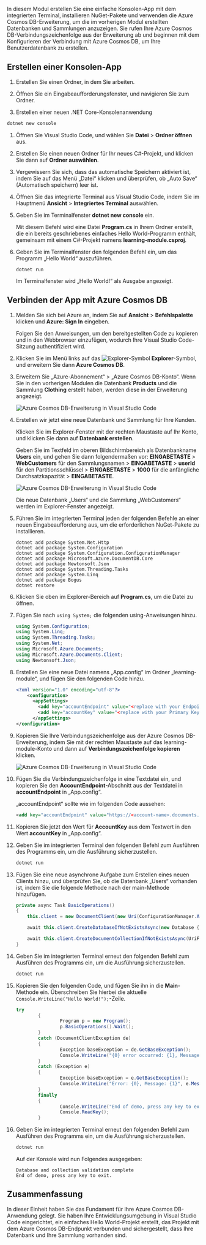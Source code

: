 In diesem Modul erstellen Sie eine einfache Konsolen-App mit dem integrierten Terminal, installieren NuGet-Pakete und verwenden die Azure Cosmos DB-Erweiterung, um die im vorherigen Modul erstellten Datenbanken und Sammlungen anzuzeigen. Sie rufen Ihre Azure Cosmos DB-Verbindungszeichenfolge aus der Erweiterung ab und beginnen mit dem Konfigurieren der Verbindung mit Azure Cosmos DB, um Ihre Benutzerdatenbank zu erstellen.

## <a name="create-a-console-app"></a>Erstellen einer Konsolen-App

1. Erstellen Sie einen Ordner, in dem Sie arbeiten.

1. Öffnen Sie ein Eingabeaufforderungsfenster, und navigieren Sie zum Ordner.

1. Erstellen einer neuen .NET Core-Konsolenanwendung

```bash
dotnet new console 
```

1. Öffnen Sie Visual Studio Code, und wählen Sie **Datei** > **Ordner öffnen** aus.

1. Erstellen Sie einen neuen Ordner für Ihr neues C#-Projekt, und klicken Sie dann auf **Ordner auswählen**.

1. Vergewissern Sie sich, dass das automatische Speichern aktiviert ist, indem Sie auf das Menü „Datei“ klicken und überprüfen, ob „Auto Save“ (Automatisch speichern) leer ist.

1. Öffnen Sie das integrierte Terminal aus Visual Studio Code, indem Sie im Hauptmenü **Ansicht** > **Integriertes Terminal** auswählen.

1. Geben Sie im Terminalfenster **dotnet new console** ein.

    Mit diesem Befehl wird eine Datei **Program.cs** in Ihrem Ordner erstellt, die ein bereits geschriebenes einfaches Hello World-Programm enthält, gemeinsam mit einem C#-Projekt namens **learning-module.csproj**.

1. Geben Sie im Terminalfenster den folgenden Befehl ein, um das Programm „Hello World“ auszuführen. 

    ```
    dotnet run
    ```

    Im Terminalfenster wird „Hello World!“ als Ausgabe angezeigt.

## <a name="connect-the-app-to-azure-cosmos-db"></a>Verbinden der App mit Azure Cosmos DB

1. Melden Sie sich bei Azure an, indem Sie auf **Ansicht** > **Befehlspalette** klicken und **Azure: Sign In** eingeben.

    Folgen Sie den Anweisungen, um den bereitgestellten Code zu kopieren und in den Webbrowser einzufügen, wodurch Ihre Visual Studio Code-Sitzung authentifiziert wird.

1. Klicken Sie im Menü links auf das ![Explorer-Symbol](../media/2-setup/visual-studio-code-explorer-icon.png) **Explorer**-Symbol, und erweitern Sie dann **Azure Cosmos DB**.

1. Erweitern Sie „Azure-Abonnement“ > „Azure Cosmos DB-Konto“. Wenn Sie in den vorherigen Modulen die Datenbank **Products** und die Sammlung **Clothing** erstellt haben, werden diese in der Erweiterung angezeigt.

   ![Azure Cosmos DB-Erweiterung in Visual Studio Code](../media/2-setup/azure-cosmos-db-vs-code-extension.png) 

1. Erstellen wir jetzt eine neue Datenbank und Sammlung für Ihre Kunden.

    Klicken Sie im Explorer-Fenster mit der rechten Maustaste auf Ihr Konto, und klicken Sie dann auf **Datenbank erstellen**. 
    
    Geben Sie im Textfeld im oberen Bildschirmbereich als Datenbankname **Users** ein, und gehen Sie dann folgendermaßen vor: **EINGABETASTE** > **WebCustomers** für den Sammlungsnamen > **EINGABETASTE** > **userId** für den Partitionsschlüssel > **EINGABETASTE** > **1000** für die anfängliche Durchsatzkapazität > **EINGABETASTE**.

    ![Azure Cosmos DB-Erweiterung in Visual Studio Code](../media/2-setup/vs-code-azure-cosmos-db-extension.gif) <!--Retake on fresh machine without the other subscriptions showing-->

    Die neue Datenbank „Users“ und die Sammlung „WebCustomers“ werden im Explorer-Fenster angezeigt.

1. Führen Sie im integrierten Terminal jeden der folgenden Befehle an einer neuen Eingabeaufforderung aus, um die erforderlichen NuGet-Pakete zu installieren.

    ```
    dotnet add package System.Net.Http
    dotnet add package System.Configuration
    dotnet add package System.Configuration.ConfigurationManager
    dotnet add package Microsoft.Azure.DocumentDB.Core
    dotnet add package Newtonsoft.Json
    dotnet add package System.Threading.Tasks
    dotnet add package System.Linq
    dotnet add package Bogus
    dotnet restore
    ```

1. Klicken Sie oben im Explorer-Bereich auf **Program.cs**, um die Datei zu öffnen.

1. Fügen Sie nach `using System;` die folgenden using-Anweisungen hinzu.

    ```csharp
    using System.Configuration;
    using System.Linq;
    using System.Threading.Tasks;
    using System.Net;
    using Microsoft.Azure.Documents;
    using Microsoft.Azure.Documents.Client;
    using Newtonsoft.Json;
    ```

1. Erstellen Sie eine neue Datei namens „App.config“ im Ordner „learning-module“, und fügen Sie den folgenden Code hinzu.
  
    ```xml
    <?xml version="1.0" encoding="utf-8"?>
        <configuration>
          <appSettings>
            <add key="accountEndpoint" value="<replace with your Endpoint URL>" />
            <add key="accountKey" value="<replace with your Primary Key>" />
          </appSettings>
    </configuration>
    ```

1. Kopieren Sie Ihre Verbindungszeichenfolge aus der Azure Cosmos DB-Erweiterung, indem Sie mit der rechten Maustaste auf das learning-module-Konto und dann auf **Verbindungszeichenfolge kopieren** klicken.

    ![Azure Cosmos DB-Erweiterung in Visual Studio Code](../media/2-setup/vs-code-copy-connection-string.gif) 

1. Fügen Sie die Verbindungszeichenfolge in eine Textdatei ein, und kopieren Sie den **AccountEndpoint**-Abschnitt aus der Textdatei in **accountEndpoint** in „App.config“.

    „accountEndpoint“ sollte wie im folgenden Code aussehen:

    ```xml
    <add key="accountEndpoint" value="https://<account-name>.documents.azure.com:443/" />
    ```

1. Kopieren Sie jetzt den Wert für **AccountKey** aus dem Textwert in den Wert **accountKey** in „App.config“.

1. Geben Sie im integrierten Terminal den folgenden Befehl zum Ausführen des Programms ein, um die Ausführung sicherzustellen.

    ```csharp
    dotnet run
    ```

1. Fügen Sie eine neue asynchrone Aufgabe zum Erstellen eines neuen Clients hinzu, und überprüfen Sie, ob die Datenbank „Users“ vorhanden ist, indem Sie die folgende Methode nach der main-Methode hinzufügen.
    
    ```csharp
    private async Task BasicOperations()
    {
        this.client = new DocumentClient(new Uri(ConfigurationManager.AppSettings["endpointUrl"]), ConfigurationManager.AppSettings["primaryKey"]);

        await this.client.CreateDatabaseIfNotExistsAsync(new Database { Id = "Users" });

        await this.client.CreateDocumentCollectionIfNotExistsAsync(UriFactory.CreateDatabaseUri("Users"), new DocumentCollection { Id = "WebCustomers" });
    }
    ```

1. Geben Sie im integrierten Terminal erneut den folgenden Befehl zum Ausführen des Programms ein, um die Ausführung sicherzustellen.

    ```csharp
    dotnet run
    ```

1. Kopieren Sie den folgenden Code, und fügen Sie ihn in die **Main**-Methode ein. Überschreiben Sie hierbei die aktuelle `Console.WriteLine("Hello World!");`-Zeile.

    ```csharp
    try
            {
                    Program p = new Program();
                    p.BasicOperations().Wait();
            }
            catch (DocumentClientException de)
            {
                    Exception baseException = de.GetBaseException();
                    Console.WriteLine("{0} error occurred: {1}, Message: {2}", de.StatusCode, de.Message, baseException.Message);
            }
            catch (Exception e)
            {
                    Exception baseException = e.GetBaseException();
                    Console.WriteLine("Error: {0}, Message: {1}", e.Message, baseException.Message);
            }
            finally
            {
                    Console.WriteLine("End of demo, press any key to exit.");
                    Console.ReadKey();
            }
    ```

1. Geben Sie im integrierten Terminal erneut den folgenden Befehl zum Ausführen des Programms ein, um die Ausführung sicherzustellen.

    ```csharp
    dotnet run
    ```

    Auf der Konsole wird nun Folgendes ausgegeben:
    
    ```
    Database and collection validation complete
    End of demo, press any key to exit.
    ```

## <a name="summary"></a>Zusammenfassung

In dieser Einheit haben Sie das Fundament für Ihre Azure Cosmos DB-Anwendung gelegt. Sie haben Ihre Entwicklungsumgebung in Visual Studio Code eingerichtet, ein einfaches Hello World-Projekt erstellt, das Projekt mit dem Azure Cosmos DB-Endpunkt verbunden und sichergestellt, dass Ihre Datenbank und Ihre Sammlung vorhanden sind.